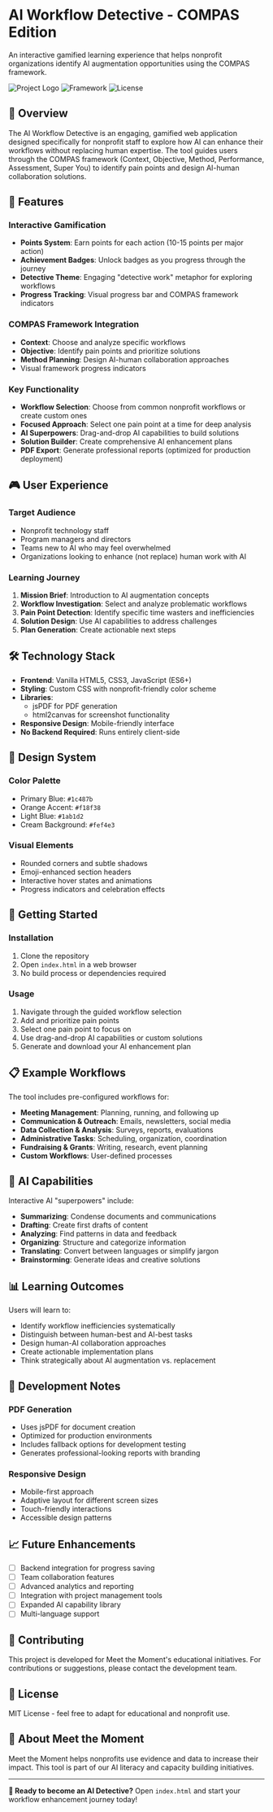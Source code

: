# AI Workflow Detective - COMPAS Edition

An interactive gamified learning experience that helps nonprofit organizations identify AI augmentation opportunities using the COMPAS framework.

![Project Logo](https://img.shields.io/badge/Project-Evident-blue)
![Framework](https://img.shields.io/badge/Framework-COMPAS-orange)
![License](https://img.shields.io/badge/License-MIT-green)

## 🎯 Overview

The AI Workflow Detective is an engaging, gamified web application designed specifically for nonprofit staff to explore how AI can enhance their workflows without replacing human expertise. The tool guides users through the COMPAS framework (Context, Objective, Method, Performance, Assessment, Super You) to identify pain points and design AI-human collaboration solutions.

## 🌟 Features

### Interactive Gamification
- **Points System**: Earn points for each action (10-15 points per major action)
- **Achievement Badges**: Unlock badges as you progress through the journey
- **Detective Theme**: Engaging "detective work" metaphor for exploring workflows
- **Progress Tracking**: Visual progress bar and COMPAS framework indicators

### COMPAS Framework Integration
- **Context**: Choose and analyze specific workflows
- **Objective**: Identify pain points and prioritize solutions
- **Method Planning**: Design AI-human collaboration approaches
- Visual framework progress indicators

### Key Functionality
- **Workflow Selection**: Choose from common nonprofit workflows or create custom ones
- **Focused Approach**: Select one pain point at a time for deep analysis
- **AI Superpowers**: Drag-and-drop AI capabilities to build solutions
- **Solution Builder**: Create comprehensive AI enhancement plans
- **PDF Export**: Generate professional reports (optimized for production deployment)

## 🎮 User Experience

### Target Audience
- Nonprofit technology staff
- Program managers and directors
- Teams new to AI who may feel overwhelmed
- Organizations looking to enhance (not replace) human work with AI

### Learning Journey
1. **Mission Brief**: Introduction to AI augmentation concepts
2. **Workflow Investigation**: Select and analyze problematic workflows
3. **Pain Point Detection**: Identify specific time wasters and inefficiencies
4. **Solution Design**: Use AI capabilities to address challenges
5. **Plan Generation**: Create actionable next steps

## 🛠 Technology Stack

- **Frontend**: Vanilla HTML5, CSS3, JavaScript (ES6+)
- **Styling**: Custom CSS with nonprofit-friendly color scheme
- **Libraries**: 
  - jsPDF for PDF generation
  - html2canvas for screenshot functionality
- **Responsive Design**: Mobile-friendly interface
- **No Backend Required**: Runs entirely client-side

## 🎨 Design System

### Color Palette
- Primary Blue: `#1c487b`
- Orange Accent: `#f18f38`  
- Light Blue: `#1ab1d2`
- Cream Background: `#fef4e3`

### Visual Elements
- Rounded corners and subtle shadows
- Emoji-enhanced section headers
- Interactive hover states and animations
- Progress indicators and celebration effects

## 🚀 Getting Started

### Installation
1. Clone the repository
2. Open `index.html` in a web browser
3. No build process or dependencies required

### Usage
1. Navigate through the guided workflow selection
2. Add and prioritize pain points
3. Select one pain point to focus on
4. Use drag-and-drop AI capabilities or custom solutions
5. Generate and download your AI enhancement plan

## 📋 Example Workflows

The tool includes pre-configured workflows for:
- **Meeting Management**: Planning, running, and following up
- **Communication & Outreach**: Emails, newsletters, social media
- **Data Collection & Analysis**: Surveys, reports, evaluations
- **Administrative Tasks**: Scheduling, organization, coordination
- **Fundraising & Grants**: Writing, research, event planning
- **Custom Workflows**: User-defined processes

## 🤖 AI Capabilities

Interactive AI "superpowers" include:
- **Summarizing**: Condense documents and communications
- **Drafting**: Create first drafts of content
- **Analyzing**: Find patterns in data and feedback
- **Organizing**: Structure and categorize information
- **Translating**: Convert between languages or simplify jargon
- **Brainstorming**: Generate ideas and creative solutions

## 📊 Learning Outcomes

Users will learn to:
- Identify workflow inefficiencies systematically
- Distinguish between human-best and AI-best tasks
- Design human-AI collaboration approaches
- Create actionable implementation plans
- Think strategically about AI augmentation vs. replacement

## 🔧 Development Notes

### PDF Generation
- Uses jsPDF for document creation
- Optimized for production environments
- Includes fallback options for development testing
- Generates professional-looking reports with branding

### Responsive Design
- Mobile-first approach
- Adaptive layout for different screen sizes
- Touch-friendly interactions
- Accessible design patterns

## 📈 Future Enhancements

- [ ] Backend integration for progress saving
- [ ] Team collaboration features
- [ ] Advanced analytics and reporting
- [ ] Integration with project management tools
- [ ] Expanded AI capability library
- [ ] Multi-language support

## 🤝 Contributing

This project is developed for Meet the Moment's educational initiatives. For contributions or suggestions, please contact the development team.

## 📄 License

MIT License - feel free to adapt for educational and nonprofit use.

## 🏢 About Meet the Moment

Meet the Moment helps nonprofits use evidence and data to increase their impact. This tool is part of our AI literacy and capacity building initiatives.

---

**🎯 Ready to become an AI Detective?** 
Open `index.html` and start your workflow enhancement journey today!
